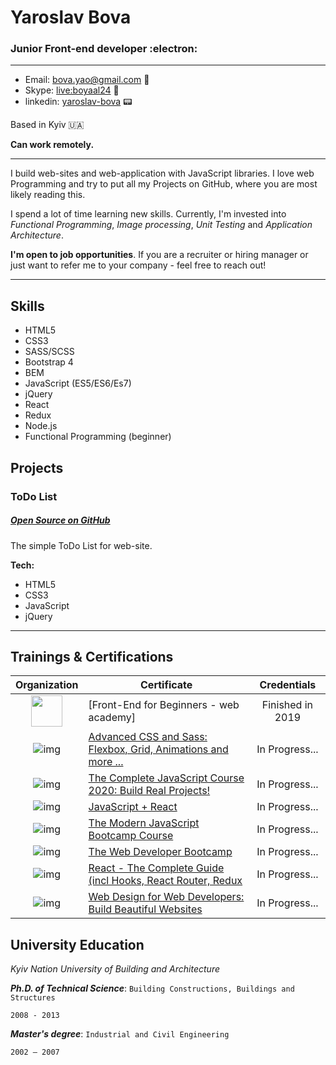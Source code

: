 # Yaroslav Bova 

### Junior Front-end developer :electron:

---
* Email: [bova.yao@gmail.com](mailto:bova.yao@gmail.com) :e-mail:
* Skype: [live:boyaal24](https://join.skype.com/invite/) :camera_flash:
* linkedin: [yaroslav-bova](https://linkedin.com/in/yaroslav-bova) :pager:

Based in Kyiv :ukraine:

**Can work remotely.**

---

I build web-sites and web-application with JavaScript libraries. I love web Programming and try to put all my Projects on GitHub, where you are most likely reading this. 

I spend a lot of time learning new skills. Currently, I'm invested into *Functional Programming*, *Image processing*, *Unit Testing* and *Application Architecture*.

**I'm open to job opportunities**. If you are a recruiter or hiring manager or just want to refer me to your company - feel free to reach out! 

---

## Skills

* HTML5
* CSS3
* SASS/SCSS
* Bootstrap 4
* BEM
* JavaScript (ES5/ES6/Es7)
* jQuery
* React
* Redux
* Node.js
* Functional Programming (beginner)

## Projects


### ToDo List
##### [Open Source on GitHub](https://github.com/YAB85/ToDoList) 
The simple ToDo List for web-site. 

**Tech:**

* HTML5
* CSS3
* JavaScript
* jQuery

---

<!-- ### .....

##### ........

........

**Tech:**

* ...
* ...
* ...
* ...
* ...

--- -->


## Trainings & Certifications

|Organization | Certificate | Credentials |
:-: | --- | :-: |
<img src="https://s.dou.ua/CACHE/images/img/static/companies/%D0%A1%D0%BD%D0%B8%D0%BC%D0%BE%D0%BA_%D1%8D%D0%BA%D1%80%D0%B0%D0%BD%D0%B0_2017-11-14_%D0%B2_20.05.00/71ebc1dfa597afc902e1f2a21300aafc.png" width="50">| [Front-End for Beginners - web academy]| Finished in 2019
![img](https://i.imgur.com/d7FVRFX.png)|  [Advanced CSS and Sass: Flexbox, Grid, Animations and more ...](https://www.udemy.com/course/advanced-css-and-sass)| In Progress...
![img](https://i.imgur.com/d7FVRFX.png)|  [The Complete JavaScript Course 2020: Build Real Projects!](https://www.udemy.com/course/the-complete-javascript-course)| In Progress...
![img](https://i.imgur.com/d7FVRFX.png)|  [ JavaScript + React ](https://www.udemy.com/course/javascript_full)| In Progress...
![img](https://i.imgur.com/d7FVRFX.png)|  [ The Modern JavaScript Bootcamp Course](https://www.udemy.com/course/javascript-beginners-complete-tutorial)| In Progress...
![img](https://i.imgur.com/d7FVRFX.png)|  [ The Web Developer Bootcamp ](https://www.udemy.com/course/the-web-developer-bootcamp)| In Progress...
![img](https://i.imgur.com/d7FVRFX.png)|  [ React - The Complete Guide (incl Hooks, React Router, Redux ](https://www.udemy.com/course//react-the-complete-guide-incl-redux)| In Progress...
![img](https://i.imgur.com/d7FVRFX.png)|  [ Web Design for Web Developers: Build Beautiful Websites ](https://www.udemy.com/course/web-design-secrets)| In Progress...


## University Education

*Kyiv Nation University of Building and Architecture*

***Ph.D. of Technical Science***: `Building Constructions, Buildings and Structures`

`2008 - 2013`

***Master's degree***: `Industrial and Civil Engineering`

`2002 – 2007`





 






